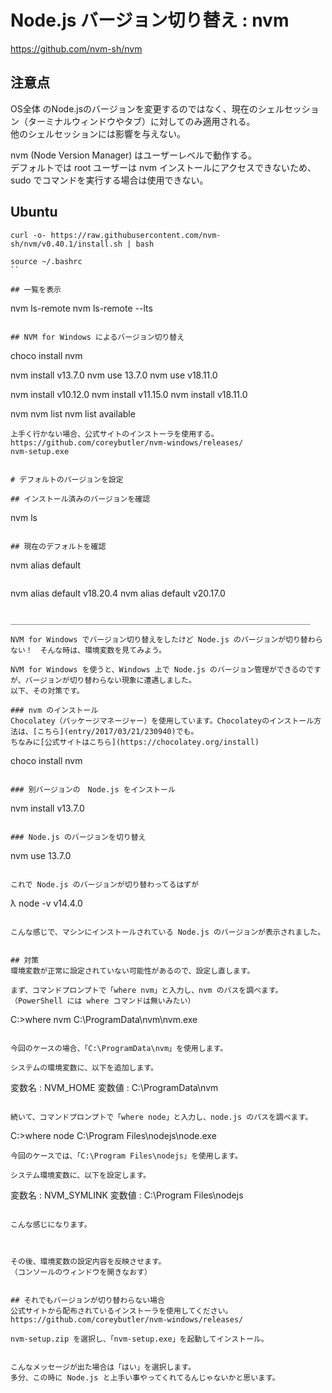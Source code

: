# Node.js バージョン切り替え : nvm
https://github.com/nvm-sh/nvm

## 注意点
OS全体 のNode.jsのバージョンを変更するのではなく、現在のシェルセッション（ターミナルウィンドウやタブ）に対してのみ適用される。  
他のシェルセッションには影響を与えない。  

nvm (Node Version Manager) はユーザーレベルで動作する。  
デフォルトでは root ユーザーは nvm インストールにアクセスできないため、sudo でコマンドを実行する場合は使用できない。  


## Ubuntu
```
curl -o- https://raw.githubusercontent.com/nvm-sh/nvm/v0.40.1/install.sh | bash

source ~/.bashrc
``

## 一覧を表示
```
nvm ls-remote
nvm ls-remote --lts
```

## NVM for Windows によるバージョン切り替え
```
choco install nvm

nvm install v13.7.0
nvm use 13.7.0
nvm use v18.11.0

nvm install v10.12.0
nvm install v11.15.0
nvm install v18.11.0


nvm
nvm list
nvm list available
```
上手く行かない場合、公式サイトのインストーラを使用する。  
https://github.com/coreybutler/nvm-windows/releases/  
nvm-setup.exe  


# デフォルトのバージョンを設定

## インストール済みのバージョンを確認
```
nvm ls
```

## 現在のデフォルトを確認
```
nvm alias default
```

```
nvm alias default v18.20.4
nvm alias default v20.17.0
```

___________________________________________________________________

NVM for Windows でバージョン切り替えをしたけど Node.js のバージョンが切り替わらない！　そんな時は、環境変数を見てみよう。

NVM for Windows を使うと、Windows 上で Node.js のバージョン管理ができるのですが、バージョンが切り替わらない現象に遭遇しました。
以下、その対策です。

### nvm のインストール
Chocolatey（パッケージマネージャー）を使用しています。Chocolateyのインストール方法は、[こちら](entry/2017/03/21/230940)でも。
ちなみに[公式サイトはこちら](https://chocolatey.org/install)
```
choco install nvm
```

### 別バージョンの　Node.js をインストール
```
nvm install v13.7.0
```

### Node.js のバージョンを切り替え
```
nvm use 13.7.0
```

これで Node.js のバージョンが切り替わってるはずが
```
λ node -v
v14.4.0
```

こんな感じで、マシンにインストールされている Node.js のバージョンが表示されました。


## 対策
環境変数が正常に設定されていない可能性があるので、設定し直します。

まず、コマンドプロンプトで「where nvm」と入力し、nvm のパスを調べます。
（PowerShell には where コマンドは無いみたい）
```
C:\>where nvm
C:\ProgramData\nvm\nvm.exe
```

今回のケースの場合、「C:\ProgramData\nvm」を使用します。

システムの環境変数に、以下を追加します。
```
変数名 : NVM_HOME
変数値 : C:\ProgramData\nvm
```

続いて、コマンドプロンプトで「where node」と入力し、node.js のパスを調べます。
```
C:\>where node
C:\Program Files\nodejs\node.exe
```
今回のケースでは、「C:\Program Files\nodejs」を使用します。

システム環境変数に、以下を設定します。
```
変数名 : NVM_SYMLINK
変数値 : C:\Program Files\nodejs
```

こんな感じになります。



その後、環境変数の設定内容を反映させます。
（コンソールのウィンドウを開きなおす）


## それでもバージョンが切り替わらない場合
公式サイトから配布されているインストーラを使用してください。
https://github.com/coreybutler/nvm-windows/releases/

nvm-setup.zip を選択し、「nvm-setup.exe」を起動してインストール。


こんなメッセージが出た場合は「はい」を選択します。
多分、この時に Node.js と上手い事やってくれてるんじゃないかと思います。





